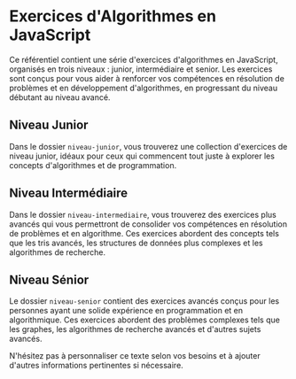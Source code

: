 # Exercices d'Algorithmes en JavaScript

Ce référentiel contient une série d'exercices d'algorithmes en JavaScript, organisés en trois niveaux : junior, intermédiaire et senior. Les exercices sont conçus pour vous aider à renforcer vos compétences en résolution de problèmes et en développement d'algorithmes, en progressant du niveau débutant au niveau avancé.

## Niveau Junior

Dans le dossier `niveau-junior`, vous trouverez une collection d'exercices de niveau junior, idéaux pour ceux qui commencent tout juste à explorer les concepts d'algorithmes et de programmation.

## Niveau Intermédiaire

Dans le dossier `niveau-intermediaire`, vous trouverez des exercices plus avancés qui vous permettront de consolider vos compétences en résolution de problèmes et en algorithme. Ces exercices abordent des concepts tels que les tris avancés, les structures de données plus complexes et les algorithmes de recherche.

## Niveau Sénior

Le dossier `niveau-senior` contient des exercices avancés conçus pour les personnes ayant une solide expérience en programmation et en algorithmique. Ces exercices abordent des problèmes complexes tels que les graphes, les algorithmes de recherche avancés et d'autres sujets avancés.

N'hésitez pas à personnaliser ce texte selon vos besoins et à ajouter d'autres informations pertinentes si nécessaire.
